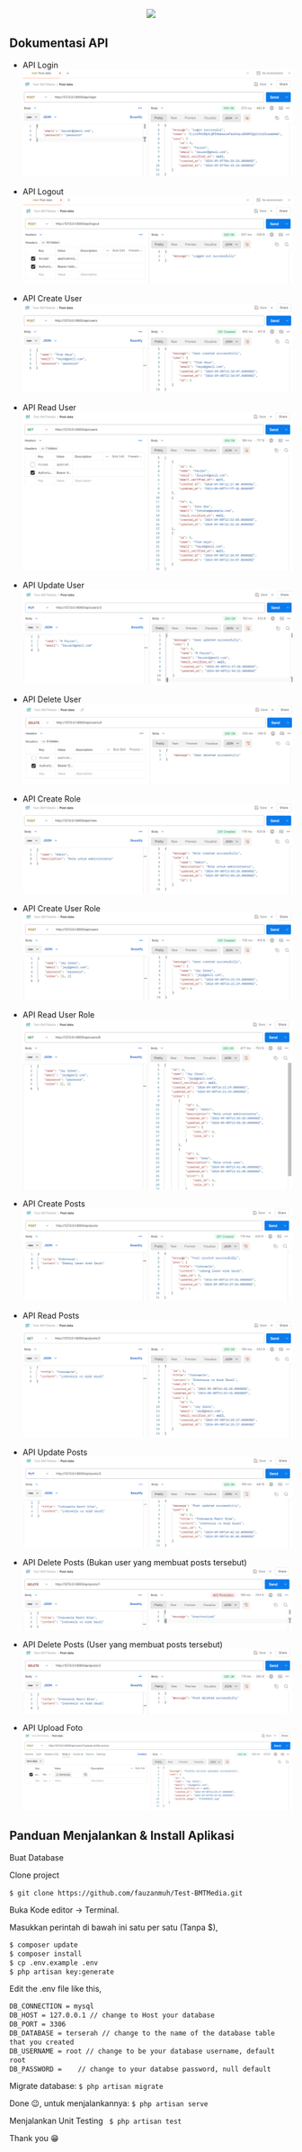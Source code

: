 <p align="center"><a href="https://laravel.com" target="_blank"><img src="https://raw.githubusercontent.com/laravel/art/master/logo-lockup/5%20SVG/2%20CMYK/1%20Full%20Color/laravel-logolockup-cmyk-red.svg" width="400"></a></p>

## Dokumentasi API

- API Login
![](https://github.com/fauzanmuh/Test-BMTMedia/raw/master/dokumentasiAPI/login.png)

- API Logout
![](https://github.com/fauzanmuh/Test-BMTMedia/raw/master/dokumentasiAPI/logout.png)

- API Create User
![](https://github.com/fauzanmuh/Test-BMTMedia/raw/master/dokumentasiAPI/createUser.png)

- API Read User
![](https://github.com/fauzanmuh/Test-BMTMedia/raw/master/dokumentasiAPI/readUser.png)

- API Update User
![](https://github.com/fauzanmuh/Test-BMTMedia/raw/master/dokumentasiAPI/updateUser.png)

- API Delete User
![](https://github.com/fauzanmuh/Test-BMTMedia/raw/master/dokumentasiAPI/deleteUser.png)

- API Create Role
![](https://github.com/fauzanmuh/Test-BMTMedia/raw/master/dokumentasiAPI/createRole.png)

- API Create User Role
![](https://github.com/fauzanmuh/Test-BMTMedia/raw/master/dokumentasiAPI/createUserRole.png)

- API Read User Role
![](https://github.com/fauzanmuh/Test-BMTMedia/raw/master/dokumentasiAPI/readUserRole.png)

- API Create Posts
![](https://github.com/fauzanmuh/Test-BMTMedia/raw/master/dokumentasiAPI/createPosts.png)

- API Read Posts
![](https://github.com/fauzanmuh/Test-BMTMedia/raw/master/dokumentasiAPI/readPosts.png)

- API Update Posts
![](https://github.com/fauzanmuh/Test-BMTMedia/raw/master/dokumentasiAPI/updatePosts.png)

- API Delete Posts (Bukan user yang membuat posts tersebut)
![](https://github.com/fauzanmuh/Test-BMTMedia/raw/master/dokumentasiAPI/deletePosts1.png)

- API Delete Posts (User yang membuat posts tersebut)
![](https://github.com/fauzanmuh/Test-BMTMedia/raw/master/dokumentasiAPI/deletePosts2.png)

- API Upload Foto
![](https://github.com/fauzanmuh/Test-BMTMedia/raw/master/dokumentasiAPI/uploadFoto.png)

## Panduan Menjalankan & Install Aplikasi

Buat Database

Clone project 

``` $ git clone https://github.com/fauzanmuh/Test-BMTMedia.git ```

Buka Kode editor → Terminal.
  
Masukkan perintah di bawah ini satu per satu (Tanpa $),
  ```
  $ composer update
  $ composer install
  $ cp .env.example .env
  $ php artisan key:generate
  ```
  
Edit the .env file like this,
  ```
  DB_CONNECTION = mysql
  DB_HOST = 127.0.0.1 // change to Host your database
  DB_PORT = 3306
  DB_DATABASE = terserah // change to the name of the database table that you created
  DB_USERNAME = root // change to be your database username, default root
  DB_PASSWORD =    // change to your databse password, null default 
  ```

Migrate database:
  ```$ php artisan migrate```
  
Done 😉, untuk menjalankannya:
  ```$ php artisan serve```

Menjalankan Unit Testing
``` $ php artisan test```
  
Thank you 😁
